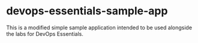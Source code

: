 # devops-essentials-sample-app

This is a modified simple sample application intended to be used alongside the labs for DevOps Essentials.
